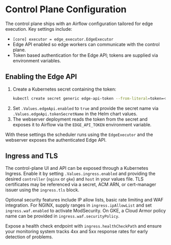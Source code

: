 # Control Plane Configuration

The control plane ships with an Airflow configuration tailored for edge execution.
Key settings include:

- `[core] executor = edge_executor.EdgeExecutor`
- Edge API enabled so edge workers can communicate with the control plane.
- Token based authentication for the Edge API; tokens are supplied via environment variables.

## Enabling the Edge API

1. Create a Kubernetes secret containing the token:
   ```bash
   kubectl create secret generic edge-api-token --from-literal=token=<token>
   ```
2. Set `.Values.edgeApi.enabled` to `true` and provide the secret name via
   `.Values.edgeApi.tokenSecretName` in the Helm chart values.
3. The webserver deployment reads the token from the secret and exposes it to
   Airflow via the `EDGE_API_TOKEN` environment variable.

With these settings the scheduler runs using the `EdgeExecutor` and the webserver
exposes the authenticated Edge API.

## Ingress and TLS

The control-plane UI and API can be exposed through a Kubernetes Ingress. Enable
it by setting `.Values.ingress.enabled` and providing the desired `controller`
(`nginx` or `gke`) and `host` in your values file. TLS certificates may be
referenced via a secret, ACM ARN, or cert-manager issuer using the
`ingress.tls` block.

Optional security features include IP allow lists, basic rate limiting and WAF
integration. For NGINX, supply ranges in `ingress.ipAllowList` and set
`ingress.waf.enabled` to activate ModSecurity. On GKE, a Cloud Armor policy name
can be provided in `ingress.waf.securityPolicy`.

Expose a health check endpoint with `ingress.healthCheckPath` and ensure your
monitoring system tracks 4xx and 5xx response rates for early detection of
problems.
